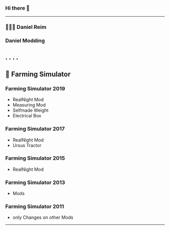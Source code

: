 ### Hi there 👋
---------------------------------------------------------------------------
### 👨🏼‍🚒 Daniel Reim 
### Daniel Modding
.
.
.
.
---------------------------------------------------------------------------
## 🚜 Farming Simulator

### Farming Simulator 2019
- RealNight Mod
- Measuring Mod
- Selfmade Weight
- Electrical Box

### Farming Simulator 2017
- RealNight Mod
- Ursus Tractor

### Farming Simulator 2015
- RealNight Mod

### Farming Simulator 2013
- Mods

### Farming Simulator 2011
- only Changes on other Mods
---------------------------------------------------------------------------

<!--
**Danielmodding/DanielModding** is a ✨ _special_ ✨ repository because its `README.md` (this file) appears on your GitHub profile.

Here are some ideas to get you started:

- 🔭 I’m currently working on ...
- 🌱 I’m currently learning ...
- 👯 I’m looking to collaborate on ...
- 🤔 I’m looking for help with ...
- 💬 Ask me about ...
- 📫 How to reach me: ...
- 😄 Pronouns: ...
- ⚡ Fun fact: ...
-->
